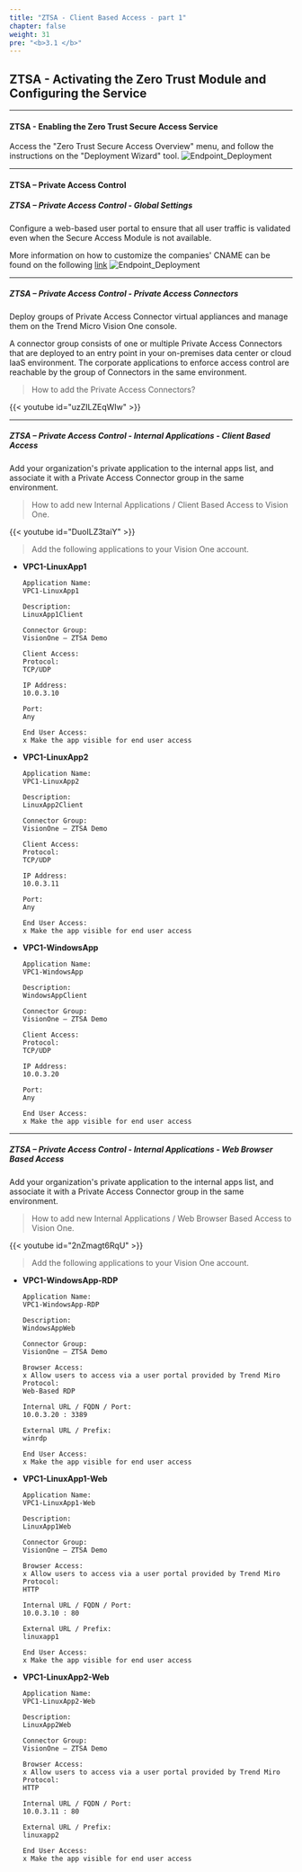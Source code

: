 ```yaml
---
title: "ZTSA - Client Based Access - part 1"
chapter: false
weight: 31
pre: "<b>3.1 </b>"
---
```

## ZTSA - Activating the Zero Trust Module and Configuring the Service
---
#### ZTSA - Enabling the Zero Trust Secure Access Service
Access the "Zero Trust Secure Access Overview" menu, and follow the instructions on the "Deployment Wizard" tool.
![Endpoint_Deployment](/images/ztsa-wizard.png)

---
#### ZTSA – Private Access Control 
##### ZTSA – Private Access Control - Global Settings
Configure a web-based user portal to ensure that all user traffic is validated even when the Secure Access Module is not available. 

More information on how to customize the companies' CNAME can be found on the following [link](https://docs.trendmicro.com/en-us/enterprise/trend-micro-vision-one/zero-trust-secure-ac/access-configuration/private-access-confi/global-settings-ztna/creating-the-custom-.aspx)
![Endpoint_Deployment](/images/ztsa-globalsettings.png)



---
##### ZTSA – Private Access Control - Private Access Connectors
Deploy groups of Private Access Connector virtual appliances and manage them on the Trend Micro Vision One console.

A connector group consists of one or multiple Private Access Connectors that are deployed to an entry point in your on-premises data center or cloud IaaS environment. The corporate applications to enforce access control are reachable by the group of Connectors in the same environment. 

> How to add the Private Access Connectors? 

{{< youtube id="uzZILZEqWIw" >}}

---

##### ZTSA – Private Access Control - Internal Applications - Client Based Access
Add your organization's private application to the internal apps list, and associate it with a Private Access Connector group in the same environment.

> How to add new Internal Applications / Client Based Access to Vision One.

{{< youtube id="DuoILZ3taiY" >}}

> Add the following applications to your Vision One account.

*   <b>VPC1-LinuxApp1</b>
        
        Application Name:
        VPC1-LinuxApp1

        Description:
        LinuxApp1Client

        Connector Group:
        VisionOne – ZTSA Demo

        Client Access:
        Protocol:
        TCP/UDP

        IP Address:
        10.0.3.10

        Port:
        Any

        End User Access:
        x Make the app visible for end user access

*   <b>VPC1-LinuxApp2</b>
        
        Application Name:
        VPC1-LinuxApp2

        Description:
        LinuxApp2Client

        Connector Group:
        VisionOne – ZTSA Demo

        Client Access:
        Protocol:
        TCP/UDP

        IP Address:
        10.0.3.11

        Port:
        Any

        End User Access:
        x Make the app visible for end user access

*   <b>VPC1-WindowsApp</b>
        
        Application Name:
        VPC1-WindowsApp

        Description:
        WindowsAppClient

        Connector Group:
        VisionOne – ZTSA Demo

        Client Access:
        Protocol:
        TCP/UDP

        IP Address:
        10.0.3.20

        Port:
        Any

        End User Access:
        x Make the app visible for end user access

---

##### ZTSA – Private Access Control - Internal Applications - Web Browser Based Access
Add your organization's private application to the internal apps list, and associate it with a Private Access Connector group in the same environment.

> How to add new Internal Applications / Web Browser Based Access to Vision One.

{{< youtube id="2nZmagt6RqU" >}}

> Add the following applications to your Vision One account.

*   <b>VPC1-WindowsApp-RDP</b>
       
        Application Name:
        VPC1-WindowsApp-RDP

        Description:
        WindowsAppWeb

        Connector Group:
        VisionOne – ZTSA Demo

        Browser Access:
        x Allow users to access via a user portal provided by Trend Miro
        Protocol:
        Web-Based RDP
        
        Internal URL / FQDN / Port:
        10.0.3.20 : 3389
        
        External URL / Prefix:
        winrdp

        End User Access:
        x Make the app visible for end user access

*   <b>VPC1-LinuxApp1-Web</b>
        
        Application Name:
        VPC1-LinuxApp1-Web

        Description:
        LinuxApp1Web

        Connector Group:
        VisionOne – ZTSA Demo

        Browser Access:
        x Allow users to access via a user portal provided by Trend Miro
        Protocol:
        HTTP
        
        Internal URL / FQDN / Port:
        10.0.3.10 : 80
        
        External URL / Prefix:
        linuxapp1

        End User Access:
        x Make the app visible for end user access

*   <b>VPC1-LinuxApp2-Web</b>
        
        Application Name:
        VPC1-LinuxApp2-Web

        Description:
        LinuxApp2Web

        Connector Group:
        VisionOne – ZTSA Demo

        Browser Access:
        x Allow users to access via a user portal provided by Trend Miro
        Protocol:
        HTTP
        
        Internal URL / FQDN / Port:
        10.0.3.11 : 80
        
        External URL / Prefix:
        linuxapp2

        End User Access:
        x Make the app visible for end user access